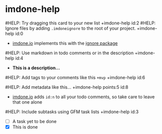 imdone-help
====
#HELP: Try dragging this card to your new list +imdone-help id:2
#HELP: Ignore files by adding `.imdoneignore` to the root of your project. +imdone-help id:0
- [imdone.io](https://imdone.io) implements this with the [ignore package](https://www.npmjs.com/package/ignore)

#HELP: Use markdown in todo comments or in the description +imdone-help id:4
- **This is a description...**

#HELP: Add tags to your comments like this `+mvp` +imdone-help id:6

#HELP: Add metadata like this... +imdone-help points:5 id:8
- [imdone.io](https://imdone.io) adds `id:n` to all your todo comments, so take care to leave that one alone

#HELP: Include subtasks using GFM task lists +imdone-help id:3
- [ ] A task yet to be done
- [x] This is done

